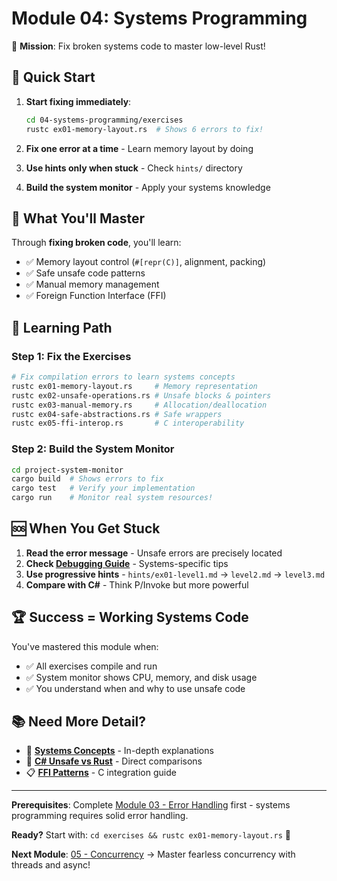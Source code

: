 # Module 04: Systems Programming

🎯 **Mission**: Fix broken systems code to master low-level Rust!

## 🚀 Quick Start

1. **Start fixing immediately**:
   ```bash
   cd 04-systems-programming/exercises
   rustc ex01-memory-layout.rs  # Shows 6 errors to fix!
   ```

2. **Fix one error at a time** - Learn memory layout by doing
3. **Use hints only when stuck** - Check `hints/` directory
4. **Build the system monitor** - Apply your systems knowledge

## 📝 What You'll Master

Through **fixing broken code**, you'll learn:
- ✅ Memory layout control (`#[repr(C)]`, alignment, packing)
- ✅ Safe unsafe code patterns
- ✅ Manual memory management
- ✅ Foreign Function Interface (FFI)

## 🔧 Learning Path

### **Step 1: Fix the Exercises**
```bash
# Fix compilation errors to learn systems concepts
rustc ex01-memory-layout.rs     # Memory representation
rustc ex02-unsafe-operations.rs # Unsafe blocks & pointers
rustc ex03-manual-memory.rs     # Allocation/deallocation
rustc ex04-safe-abstractions.rs # Safe wrappers
rustc ex05-ffi-interop.rs       # C interoperability
```

### **Step 2: Build the System Monitor**
```bash
cd project-system-monitor
cargo build  # Shows errors to fix
cargo test   # Verify your implementation
cargo run    # Monitor real system resources!
```

## 🆘 When You Get Stuck

1. **Read the error message** - Unsafe errors are precisely located
2. **Check [Debugging Guide](DEBUGGING_CHECKLIST.md)** - Systems-specific tips
3. **Use progressive hints** - `hints/ex01-level1.md` → `level2.md` → `level3.md`
4. **Compare with C#** - Think P/Invoke but more powerful

## 🏆 Success = Working Systems Code

You've mastered this module when:
- ✅ All exercises compile and run
- ✅ System monitor shows CPU, memory, and disk usage
- ✅ You understand when and why to use unsafe code

## 📚 Need More Detail?

- 📖 **[Systems Concepts](reference/)** - In-depth explanations
- 🔄 **[C# Unsafe vs Rust](reference/csharp-comparisons.md)** - Direct comparisons
- 📋 **[FFI Patterns](reference/ffi-detailed.md)** - C integration guide

---

**Prerequisites**: Complete [Module 03 - Error Handling](../03-error-handling/README.md) first - systems programming requires solid error handling.

**Ready?** Start with: `cd exercises && rustc ex01-memory-layout.rs` 🦀

**Next Module**: [05 - Concurrency](../05-concurrency/README.md) → Master fearless concurrency with threads and async!
